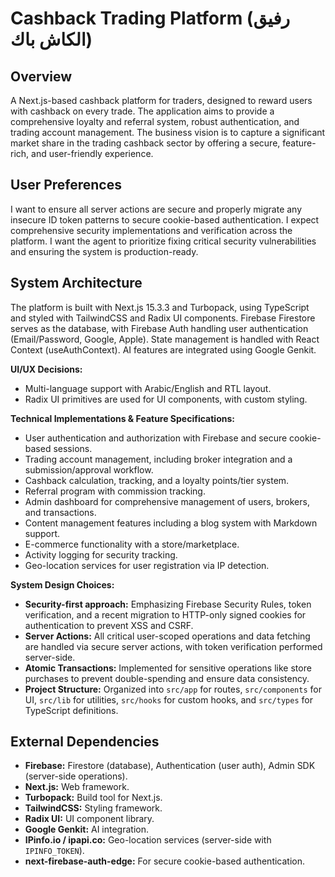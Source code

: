 # Cashback Trading Platform (رفيق الكاش باك)

## Overview
A Next.js-based cashback platform for traders, designed to reward users with cashback on every trade. The application aims to provide a comprehensive loyalty and referral system, robust authentication, and trading account management. The business vision is to capture a significant market share in the trading cashback sector by offering a secure, feature-rich, and user-friendly experience.

## User Preferences
I want to ensure all server actions are secure and properly migrate any insecure ID token patterns to secure cookie-based authentication. I expect comprehensive security implementations and verification across the platform. I want the agent to prioritize fixing critical security vulnerabilities and ensuring the system is production-ready.

## System Architecture
The platform is built with Next.js 15.3.3 and Turbopack, using TypeScript and styled with TailwindCSS and Radix UI components. Firebase Firestore serves as the database, with Firebase Auth handling user authentication (Email/Password, Google, Apple). State management is handled with React Context (useAuthContext). AI features are integrated using Google Genkit.

**UI/UX Decisions:**
- Multi-language support with Arabic/English and RTL layout.
- Radix UI primitives are used for UI components, with custom styling.

**Technical Implementations & Feature Specifications:**
- User authentication and authorization with Firebase and secure cookie-based sessions.
- Trading account management, including broker integration and a submission/approval workflow.
- Cashback calculation, tracking, and a loyalty points/tier system.
- Referral program with commission tracking.
- Admin dashboard for comprehensive management of users, brokers, and transactions.
- Content management features including a blog system with Markdown support.
- E-commerce functionality with a store/marketplace.
- Activity logging for security tracking.
- Geo-location services for user registration via IP detection.

**System Design Choices:**
- **Security-first approach:** Emphasizing Firebase Security Rules, token verification, and a recent migration to HTTP-only signed cookies for authentication to prevent XSS and CSRF.
- **Server Actions:** All critical user-scoped operations and data fetching are handled via secure server actions, with token verification performed server-side.
- **Atomic Transactions:** Implemented for sensitive operations like store purchases to prevent double-spending and ensure data consistency.
- **Project Structure:** Organized into `src/app` for routes, `src/components` for UI, `src/lib` for utilities, `src/hooks` for custom hooks, and `src/types` for TypeScript definitions.

## External Dependencies
- **Firebase:** Firestore (database), Authentication (user auth), Admin SDK (server-side operations).
- **Next.js:** Web framework.
- **Turbopack:** Build tool for Next.js.
- **TailwindCSS:** Styling framework.
- **Radix UI:** UI component library.
- **Google Genkit:** AI integration.
- **IPinfo.io / ipapi.co:** Geo-location services (server-side with `IPINFO_TOKEN`).
- **next-firebase-auth-edge:** For secure cookie-based authentication.